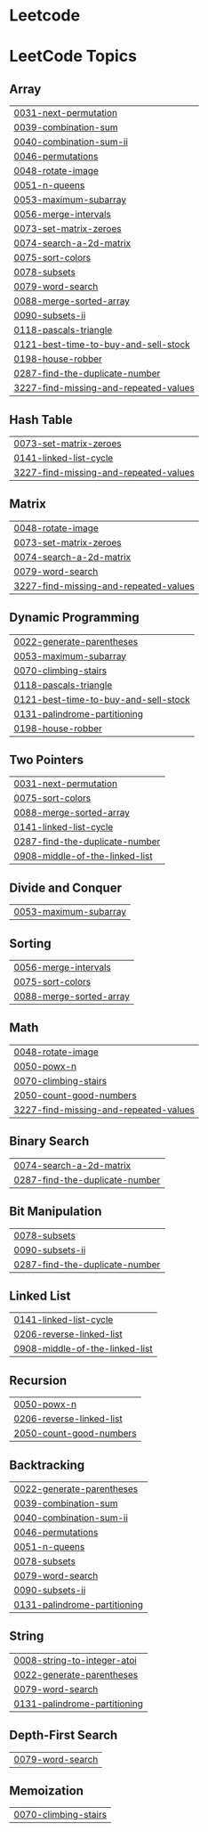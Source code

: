 # Leetcode

<!---LeetCode Topics Start-->
# LeetCode Topics
## Array
|  |
| ------- |
| [0031-next-permutation](https://github.com/Asmita2712/Leetcode/tree/master/0031-next-permutation) |
| [0039-combination-sum](https://github.com/Asmita2712/Leetcode/tree/master/0039-combination-sum) |
| [0040-combination-sum-ii](https://github.com/Asmita2712/Leetcode/tree/master/0040-combination-sum-ii) |
| [0046-permutations](https://github.com/Asmita2712/Leetcode/tree/master/0046-permutations) |
| [0048-rotate-image](https://github.com/Asmita2712/Leetcode/tree/master/0048-rotate-image) |
| [0051-n-queens](https://github.com/Asmita2712/Leetcode/tree/master/0051-n-queens) |
| [0053-maximum-subarray](https://github.com/Asmita2712/Leetcode/tree/master/0053-maximum-subarray) |
| [0056-merge-intervals](https://github.com/Asmita2712/Leetcode/tree/master/0056-merge-intervals) |
| [0073-set-matrix-zeroes](https://github.com/Asmita2712/Leetcode/tree/master/0073-set-matrix-zeroes) |
| [0074-search-a-2d-matrix](https://github.com/Asmita2712/Leetcode/tree/master/0074-search-a-2d-matrix) |
| [0075-sort-colors](https://github.com/Asmita2712/Leetcode/tree/master/0075-sort-colors) |
| [0078-subsets](https://github.com/Asmita2712/Leetcode/tree/master/0078-subsets) |
| [0079-word-search](https://github.com/Asmita2712/Leetcode/tree/master/0079-word-search) |
| [0088-merge-sorted-array](https://github.com/Asmita2712/Leetcode/tree/master/0088-merge-sorted-array) |
| [0090-subsets-ii](https://github.com/Asmita2712/Leetcode/tree/master/0090-subsets-ii) |
| [0118-pascals-triangle](https://github.com/Asmita2712/Leetcode/tree/master/0118-pascals-triangle) |
| [0121-best-time-to-buy-and-sell-stock](https://github.com/Asmita2712/Leetcode/tree/master/0121-best-time-to-buy-and-sell-stock) |
| [0198-house-robber](https://github.com/Asmita2712/Leetcode/tree/master/0198-house-robber) |
| [0287-find-the-duplicate-number](https://github.com/Asmita2712/Leetcode/tree/master/0287-find-the-duplicate-number) |
| [3227-find-missing-and-repeated-values](https://github.com/Asmita2712/Leetcode/tree/master/3227-find-missing-and-repeated-values) |
## Hash Table
|  |
| ------- |
| [0073-set-matrix-zeroes](https://github.com/Asmita2712/Leetcode/tree/master/0073-set-matrix-zeroes) |
| [0141-linked-list-cycle](https://github.com/Asmita2712/Leetcode/tree/master/0141-linked-list-cycle) |
| [3227-find-missing-and-repeated-values](https://github.com/Asmita2712/Leetcode/tree/master/3227-find-missing-and-repeated-values) |
## Matrix
|  |
| ------- |
| [0048-rotate-image](https://github.com/Asmita2712/Leetcode/tree/master/0048-rotate-image) |
| [0073-set-matrix-zeroes](https://github.com/Asmita2712/Leetcode/tree/master/0073-set-matrix-zeroes) |
| [0074-search-a-2d-matrix](https://github.com/Asmita2712/Leetcode/tree/master/0074-search-a-2d-matrix) |
| [0079-word-search](https://github.com/Asmita2712/Leetcode/tree/master/0079-word-search) |
| [3227-find-missing-and-repeated-values](https://github.com/Asmita2712/Leetcode/tree/master/3227-find-missing-and-repeated-values) |
## Dynamic Programming
|  |
| ------- |
| [0022-generate-parentheses](https://github.com/Asmita2712/Leetcode/tree/master/0022-generate-parentheses) |
| [0053-maximum-subarray](https://github.com/Asmita2712/Leetcode/tree/master/0053-maximum-subarray) |
| [0070-climbing-stairs](https://github.com/Asmita2712/Leetcode/tree/master/0070-climbing-stairs) |
| [0118-pascals-triangle](https://github.com/Asmita2712/Leetcode/tree/master/0118-pascals-triangle) |
| [0121-best-time-to-buy-and-sell-stock](https://github.com/Asmita2712/Leetcode/tree/master/0121-best-time-to-buy-and-sell-stock) |
| [0131-palindrome-partitioning](https://github.com/Asmita2712/Leetcode/tree/master/0131-palindrome-partitioning) |
| [0198-house-robber](https://github.com/Asmita2712/Leetcode/tree/master/0198-house-robber) |
## Two Pointers
|  |
| ------- |
| [0031-next-permutation](https://github.com/Asmita2712/Leetcode/tree/master/0031-next-permutation) |
| [0075-sort-colors](https://github.com/Asmita2712/Leetcode/tree/master/0075-sort-colors) |
| [0088-merge-sorted-array](https://github.com/Asmita2712/Leetcode/tree/master/0088-merge-sorted-array) |
| [0141-linked-list-cycle](https://github.com/Asmita2712/Leetcode/tree/master/0141-linked-list-cycle) |
| [0287-find-the-duplicate-number](https://github.com/Asmita2712/Leetcode/tree/master/0287-find-the-duplicate-number) |
| [0908-middle-of-the-linked-list](https://github.com/Asmita2712/Leetcode/tree/master/0908-middle-of-the-linked-list) |
## Divide and Conquer
|  |
| ------- |
| [0053-maximum-subarray](https://github.com/Asmita2712/Leetcode/tree/master/0053-maximum-subarray) |
## Sorting
|  |
| ------- |
| [0056-merge-intervals](https://github.com/Asmita2712/Leetcode/tree/master/0056-merge-intervals) |
| [0075-sort-colors](https://github.com/Asmita2712/Leetcode/tree/master/0075-sort-colors) |
| [0088-merge-sorted-array](https://github.com/Asmita2712/Leetcode/tree/master/0088-merge-sorted-array) |
## Math
|  |
| ------- |
| [0048-rotate-image](https://github.com/Asmita2712/Leetcode/tree/master/0048-rotate-image) |
| [0050-powx-n](https://github.com/Asmita2712/Leetcode/tree/master/0050-powx-n) |
| [0070-climbing-stairs](https://github.com/Asmita2712/Leetcode/tree/master/0070-climbing-stairs) |
| [2050-count-good-numbers](https://github.com/Asmita2712/Leetcode/tree/master/2050-count-good-numbers) |
| [3227-find-missing-and-repeated-values](https://github.com/Asmita2712/Leetcode/tree/master/3227-find-missing-and-repeated-values) |
## Binary Search
|  |
| ------- |
| [0074-search-a-2d-matrix](https://github.com/Asmita2712/Leetcode/tree/master/0074-search-a-2d-matrix) |
| [0287-find-the-duplicate-number](https://github.com/Asmita2712/Leetcode/tree/master/0287-find-the-duplicate-number) |
## Bit Manipulation
|  |
| ------- |
| [0078-subsets](https://github.com/Asmita2712/Leetcode/tree/master/0078-subsets) |
| [0090-subsets-ii](https://github.com/Asmita2712/Leetcode/tree/master/0090-subsets-ii) |
| [0287-find-the-duplicate-number](https://github.com/Asmita2712/Leetcode/tree/master/0287-find-the-duplicate-number) |
## Linked List
|  |
| ------- |
| [0141-linked-list-cycle](https://github.com/Asmita2712/Leetcode/tree/master/0141-linked-list-cycle) |
| [0206-reverse-linked-list](https://github.com/Asmita2712/Leetcode/tree/master/0206-reverse-linked-list) |
| [0908-middle-of-the-linked-list](https://github.com/Asmita2712/Leetcode/tree/master/0908-middle-of-the-linked-list) |
## Recursion
|  |
| ------- |
| [0050-powx-n](https://github.com/Asmita2712/Leetcode/tree/master/0050-powx-n) |
| [0206-reverse-linked-list](https://github.com/Asmita2712/Leetcode/tree/master/0206-reverse-linked-list) |
| [2050-count-good-numbers](https://github.com/Asmita2712/Leetcode/tree/master/2050-count-good-numbers) |
## Backtracking
|  |
| ------- |
| [0022-generate-parentheses](https://github.com/Asmita2712/Leetcode/tree/master/0022-generate-parentheses) |
| [0039-combination-sum](https://github.com/Asmita2712/Leetcode/tree/master/0039-combination-sum) |
| [0040-combination-sum-ii](https://github.com/Asmita2712/Leetcode/tree/master/0040-combination-sum-ii) |
| [0046-permutations](https://github.com/Asmita2712/Leetcode/tree/master/0046-permutations) |
| [0051-n-queens](https://github.com/Asmita2712/Leetcode/tree/master/0051-n-queens) |
| [0078-subsets](https://github.com/Asmita2712/Leetcode/tree/master/0078-subsets) |
| [0079-word-search](https://github.com/Asmita2712/Leetcode/tree/master/0079-word-search) |
| [0090-subsets-ii](https://github.com/Asmita2712/Leetcode/tree/master/0090-subsets-ii) |
| [0131-palindrome-partitioning](https://github.com/Asmita2712/Leetcode/tree/master/0131-palindrome-partitioning) |
## String
|  |
| ------- |
| [0008-string-to-integer-atoi](https://github.com/Asmita2712/Leetcode/tree/master/0008-string-to-integer-atoi) |
| [0022-generate-parentheses](https://github.com/Asmita2712/Leetcode/tree/master/0022-generate-parentheses) |
| [0079-word-search](https://github.com/Asmita2712/Leetcode/tree/master/0079-word-search) |
| [0131-palindrome-partitioning](https://github.com/Asmita2712/Leetcode/tree/master/0131-palindrome-partitioning) |
## Depth-First Search
|  |
| ------- |
| [0079-word-search](https://github.com/Asmita2712/Leetcode/tree/master/0079-word-search) |
## Memoization
|  |
| ------- |
| [0070-climbing-stairs](https://github.com/Asmita2712/Leetcode/tree/master/0070-climbing-stairs) |
<!---LeetCode Topics End-->